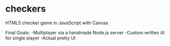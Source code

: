 checkers
========

HTML5 checker game in JavaScript with Canvas

Final Goals:
-Multiplayer via a handmade Node.js server
-Custom written AI for single player
-Actual pretty UI
